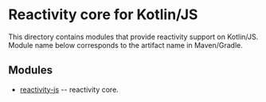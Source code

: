 # Reactivity core for Kotlin/JS

This directory contains modules that provide reactivity support on Kotlin/JS.
Module name below corresponds to the artifact name in Maven/Gradle.

## Modules

* [reactivity-js](reactivity-js/README.md) -- reactivity core.